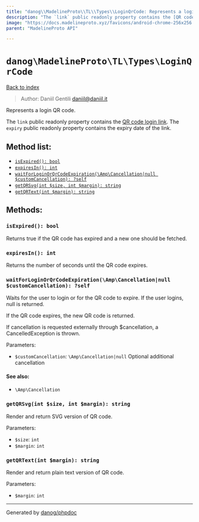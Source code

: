 ```yaml
---
title: "danog\\MadelineProto\\TL\\Types\\LoginQrCode: Represents a login QR code."
description: "The `link` public readonly property contains the [QR code login link](https://core.telegram.org/api/links#qr-code-login-links).\nThe `expiry` public readonly property contains the expiry date of the link."
image: "https://docs.madelineproto.xyz/favicons/android-chrome-256x256.png"
parent: "MadelineProto API"

---
```

# `danog\MadelineProto\TL\Types\LoginQrCode`
[Back to index](../../../../index.html)

> Author: Daniil Gentili <daniil@daniil.it>  
  

Represents a login QR code.  

The `link` public readonly property contains the [QR code login link](https://core.telegram.org/api/links#qr-code-login-links).
The `expiry` public readonly property contains the expiry date of the link.


## Method list:
* [`isExpired(): bool`](#isexpired-bool)
* [`expiresIn(): int`](#expiresin-int)
* [`waitForLoginOrQrCodeExpiration(\Amp\Cancellation|null $customCancellation): ?self`](#waitforloginorqrcodeexpiration-amp-cancellation-null-customcancellation-self)
* [`getQRSvg(int $size, int $margin): string`](#getqrsvg-int-size-int-margin-string)
* [`getQRText(int $margin): string`](#getqrtext-int-margin-string)

## Methods:
### `isExpired(): bool`

Returns true if the QR code has expired and a new one should be fetched.



### `expiresIn(): int`

Returns the number of seconds until the QR code expires.



### `waitForLoginOrQrCodeExpiration(\Amp\Cancellation|null $customCancellation): ?self`

Waits for the user to login or for the QR code to expire.
If the user logins, null is returned.  
  
If the QR code expires, the new QR code is returned.  
  
If cancellation is requested externally through $cancellation, a CancelledException is thrown.

Parameters:

* `$customCancellation`: `\Amp\Cancellation|null` Optional additional cancellation  


#### See also: 
* `\Amp\Cancellation`




### `getQRSvg(int $size, int $margin): string`

Render and return SVG version of QR code.


Parameters:

* `$size`: `int`   
* `$margin`: `int`   



### `getQRText(int $margin): string`

Render and return plain text version of QR code.


Parameters:

* `$margin`: `int`   



---
Generated by [danog/phpdoc](https://phpdoc.daniil.it)
